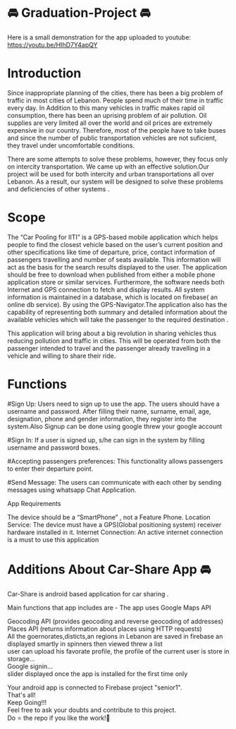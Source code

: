 # 🚘 Graduation-Project 🚘
Here is a small demonstration for the app uploaded to youtube: https://youtu.be/HIhD7Y4apQY



# Introduction
Since inappropriate planning of the cities, there has been a big problem of traffic in most cities of Lebanon. People spend much of their time in traffic every day. In Addition to this many vehicles in traffic makes rapid oil consumption, there has been an uprising problem of air pollution. Oil supplies are very limited all over the world and oil prices are extremely expensive in our country. Therefore, most of the people have to take buses and since the number of public transportation vehicles are not suficient, they travel under uncomfortable conditions.

There are some attempts to solve these problems, however, they focus only on intercity transportation. We came up with an effective solution.Our project will be used for both intercity and urban transportations all over Lebanon. As a result, our system will be designed to solve these problems and deficiencies of other systems .

# Scope
The “Car Pooling for IITI” is a GPS-based mobile application which helps people to find the closest vehicle based on the user’s current position and other specifications like time of departure, price, contact information of passengers travelling and number of seats available. This information will act as the basis for the search results displayed to the user. The application should be free to download when published  from either a mobile phone application store or similar services. Furthermore, the software needs both Internet and GPS connection to fetch and display results. All system information is maintained in a database, which is located on firebase( an online db service). By using the GPS-Navigator.The application also has the capability of representing both summary and detailed information about the available vehicles which will take the passenger to the required destination .

This application will bring about a big revolution in sharing vehicles thus reducing pollution and traffic in cities. This will be operated from both the passenger intended to travel and the passenger already travelling in a vehicle and willing to share their ride.




# Functions
#Sign Up: Users need to sign up to use the app. The users should have a username and password. After filling their name, surname, email, age, designation, phone and gender information, they register into the system.Also Signup can be done using google threw your google account

#Sign In: If a user is signed up, s/he can sign in the system by filling username and password boxes.


#Accepting passengers preferences: This functionality allows passengers to enter their departure point.




#Send Message: The users can communicate with each other by sending messages using whatsapp Chat Application.



App Requirements

The device should be a “SmartPhone” , not a Feature Phone.
Location Service: The device must have a GPS(Global positioning system) receiver hardware installed in it.
Internet Connection: An active internet connection is a must to use this application



# Additions About Car-Share App 🚘
Car-Share is android based application for car sharing .

Main functions that app includes are -
The app uses  Google Maps API

Geocoding API (provides geocoding and reverse geocoding of addresses)<br/>
Places API (returns information about places using HTTP requests)<br/>
All the goernorates,disticts,an regions in Lebanon are saved in firebase an displayed smartly in spinners then viewed  threw a list<br/>
user can upload his favorate profile, the profile of the current user is store in storage...<br/>
Google signin...<br/>
slider displayed once the app is installed for the first time only<br/>



Your android app is connected to Firebase project "senior1".<br/>
That's all!<br/>
Keep Going!!!<br/>
Feel free to ask your doubts and contribute to this project.<br/>
Do ⭐ the repo if you like the work!🙌<br/>
